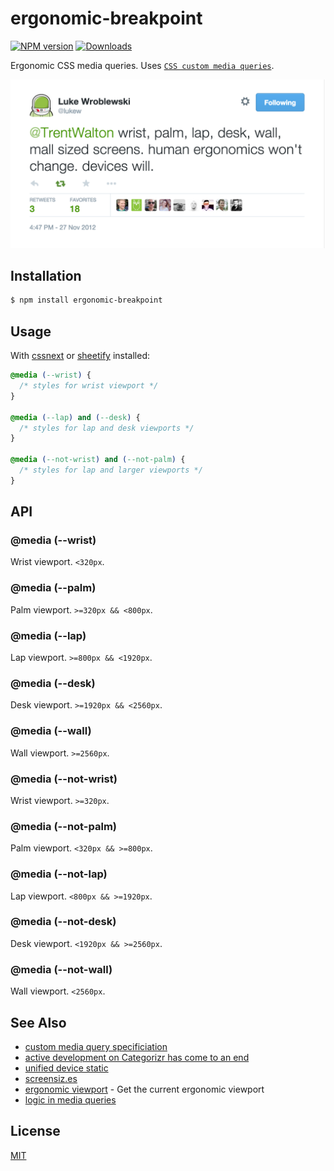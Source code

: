 # ergonomic-breakpoint
[![NPM version][npm-image]][npm-url]
[![Downloads][downloads-image]][downloads-url]

Ergonomic CSS media queries. Uses
[`CSS custom media queries`](http://dev.w3.org/csswg/mediaqueries/#custom-mq).

[![lwb-ergonomic viewports](viewports.png)](https://twitter.com/lukew/status/273453112902172672)

## Installation
```bash
$ npm install ergonomic-breakpoint
```

## Usage
With [cssnext](https://github.com/cssnext/cssnext) or
[sheetify](https://github.com/sheetify/sheetify) installed:
```css
@media (--wrist) {
  /* styles for wrist viewport */
}

@media (--lap) and (--desk) {
  /* styles for lap and desk viewports */
}

@media (--not-wrist) and (--not-palm) {
  /* styles for lap and larger viewports */
}
```

## API
### @media (--wrist)
Wrist viewport. `<320px`.

### @media (--palm)
Palm viewport. `>=320px && <800px`.

### @media (--lap)
Lap viewport. `>=800px && <1920px`.
 
### @media (--desk)
Desk viewport. `>=1920px && <2560px`.

### @media (--wall)
Wall viewport. `>=2560px`.

### @media (--not-wrist)
Wrist viewport. `>=320px`.

### @media (--not-palm)
Palm viewport. `<320px && >=800px`.

### @media (--not-lap)
Lap viewport. `<800px && >=1920px`.

### @media (--not-desk)
Desk viewport. `<1920px && >=2560px`.

### @media (--not-wall)
Wall viewport. `<2560px`.

## See Also
- [custom media query specificiation](http://dev.w3.org/csswg/mediaqueries/#custom-mq)
- [active development on Categorizr has come to an end](http://brettjankord.com/2013/01/10/active-development-on-categorizr-has-come-to-an-end/)
- [unified device static](http://static.lukew.com/unified_device_design.png)
- [screensiz.es](http://screensiz.es/)
- [ergonomic viewport](https://github.com/yoshuawuyts/ergonomic-viewport) - Get the current ergonomic viewport
- [logic in media queries](https://css-tricks.com/logic-in-media-queries/)

## License
[MIT](https://tldrlegal.com/license/mit-license)

[npm-image]: https://img.shields.io/npm/v/ergonomic-breakpoint.svg?style=flat-square
[npm-url]: https://npmjs.org/package/ergonomic-breakpoint
[downloads-image]: http://img.shields.io/npm/dm/ergonomic-breakpoint.svg?style=flat-square
[downloads-url]: https://npmjs.org/package/ergonomic-breakpoint
